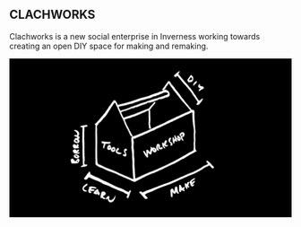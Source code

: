 ## CLACHWORKS

Clachworks is a new social enterprise in Inverness working towards creating an open DIY space for making and remaking.

![toolsworkshop](/toolsworkshop.png)

